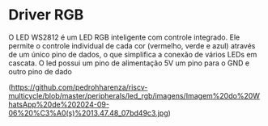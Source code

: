 # Driver RGB


O LED WS2812 é um LED RGB inteligente com controle integrado. Ele permite o controle individual de cada cor (vermelho, verde e azul) através de um único pino de dados, o que simplifica a conexão de vários LEDs em cascata. O led possui um pino de alimentação 5V um pino para o GND e outro pino de dado

(https://github.com/pedrohharenza/riscv-multicycle/blob/master/peripherals/led_rgb/imagens/Imagem%20do%20WhatsApp%20de%202024-09-06%20%C3%A0(s)%2013.47.48_07bd49c3.jpg)
